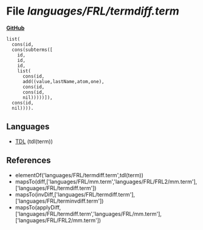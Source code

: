 # File _languages/FRL/termdiff.term_
**[GitHub](https://github.com/softlang/yas/blob/master/languages/FRL/termdiff.term)**
```
list(
  cons(id,
  cons(subterms([
    id,
    id,
    id,
    list(
      cons(id,
      add((value,lastName,atom,one),
      cons(id,
      cons(id,
      nil)))))]),
  cons(id,
  nil)))).
```

## Languages
* [TDL](../languages/TDL.md) (tdl(term))

## References
* elementOf('languages/FRL/termdiff.term',tdl(term))
* mapsTo(diff,['languages/FRL/mm.term','languages/FRL/FRL2/mm.term'],['languages/FRL/termdiff.term'])
* mapsTo(invDiff,['languages/FRL/termdiff.term'],['languages/FRL/terminvdiff.term'])
* mapsTo(applyDiff,['languages/FRL/termdiff.term','languages/FRL/mm.term'],['languages/FRL/FRL2/mm.term'])
